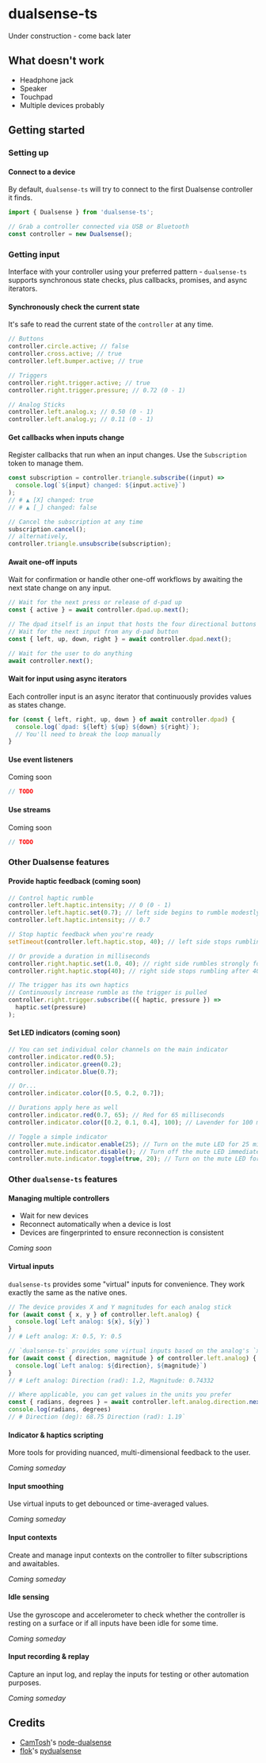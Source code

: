 # dualsense-ts

Under construction - come back later

## What doesn't work

- Headphone jack
- Speaker
- Touchpad
- Multiple devices probably

## Getting started

### Setting up

#### Connect to a device

By default, `dualsense-ts` will try to connect to the first Dualsense controller it finds.

```Typescript
import { Dualsense } from 'dualsense-ts';

// Grab a controller connected via USB or Bluetooth
const controller = new Dualsense();
```

### Getting input

Interface with your controller using your preferred pattern - `dualsense-ts` supports
synchronous state checks, plus callbacks, promises, and async iterators.

#### Synchronously check the current state

It's safe to read the current state of the `controller` at any time.

```typescript
// Buttons
controller.circle.active; // false
controller.cross.active; // true
controller.left.bumper.active; // true

// Triggers
controller.right.trigger.active; // true
controller.right.trigger.pressure; // 0.72 (0 - 1)

// Analog Sticks
controller.left.analog.x; // 0.50 (0 - 1)
controller.left.analog.y; // 0.11 (0 - 1)
```

#### Get callbacks when inputs change

Register callbacks that run when an input changes. Use the `Subscription` token to manage them.

```typescript
const subscription = controller.triangle.subscribe((input) =>
  console.log(`${input} changed: ${input.active}`)
);
// # ▲ [X] changed: true
// # ▲ [_] changed: false

// Cancel the subscription at any time
subscription.cancel();
// alternatively,
controller.triangle.unsubscribe(subscription);
```

#### Await one-off inputs

Wait for confirmation or handle other one-off workflows by awaiting the next
state change on any input.

```typescript
// Wait for the next press or release of d-pad up
const { active } = await controller.dpad.up.next();

// The dpad itself is an input that hosts the four directional buttons
// Wait for the next input from any d-pad button
const { left, up, down, right } = await controller.dpad.next();

// Wait for the user to do anything
await controller.next();
```

#### Wait for input using async iterators

Each controller input is an async iterator that continuously provides values as states change.

```typescript
for (const { left, right, up, down } of await controller.dpad) {
  console.log(`dpad: ${left} ${up} ${down} ${right}`);
  // You'll need to break the loop manually
}
```

#### Use event listeners

Coming soon

```typescript
// TODO
```

#### Use streams

Coming soon

```typescript
// TODO
```

### Other Dualsense features

#### Provide haptic feedback (coming soon)

```typescript
// Control haptic rumble
controller.left.haptic.intensity; // 0 (0 - 1)
controller.left.haptic.set(0.7); // left side begins to rumble modestly
controller.left.haptic.intensity; // 0.7

// Stop haptic feedback when you're ready
setTimeout(controller.left.haptic.stop, 40); // left side stops rumbling after 40 milliseconds

// Or provide a duration in milliseconds
controller.right.haptic.set(1.0, 40); // right side rumbles strongly for 40 milliseconds
controller.right.haptic.stop(40); // right side stops rumbling after 40 milliseconds

// The trigger has its own haptics
// Continuously increase rumble as the trigger is pulled
controller.right.trigger.subscribe(({ haptic, pressure }) =>
  haptic.set(pressure)
);
```

#### Set LED indicators (coming soon)

```typescript
// You can set individual color channels on the main indicator
controller.indicator.red(0.5);
controller.indicator.green(0.2);
controller.indicator.blue(0.7);

// Or...
controller.indicator.color([0.5, 0.2, 0.7]);

// Durations apply here as well
controller.indicator.red(0.7, 65); // Red for 65 milliseconds
controller.indicator.color([0.2, 0.1, 0.4], 100); // Lavender for 100 milliseconds

// Toggle a simple indicator
controller.mute.indicator.enable(25); // Turn on the mute LED for 25 milliseconds
controller.mute.indicator.disable(); // Turn off the mute LED immediately
controller.mute.indicator.toggle(true, 20); // Turn on the mute LED for 20 milliseconds
```

### Other `dualsense-ts` features

#### Managing multiple controllers

- Wait for new devices
- Reconnect automatically when a device is lost
- Devices are fingerprinted to ensure reconnection is consistent

_Coming soon_

#### Virtual inputs

`dualsense-ts` provides some "virtual" inputs for convenience. They work exactly
the same as the native ones.

```typescript
// The device provides X and Y magnitudes for each analog stick
for (await const { x, y } of controller.left.analog) {
  console.log(`Left analog: ${x}, ${y}`)
}
// # Left analog: X: 0.5, Y: 0.5

// `dualsense-ts` provides some virtual inputs based on the analog's `x` and `y`
for (await const { direction, magnitude } of controller.left.analog) {
  console.log(`Left analog: ${direction}, ${magnitude}`)
}
// # Left analog: Direction (rad): 1.2, Magnitude: 0.74332

// Where applicable, you can get values in the units you prefer
const { radians, degrees } = await controller.left.analog.direction.next()
console.log(radians, degrees)
// # Direction (deg): 68.75 Direction (rad): 1.19`
```

#### Indicator & haptics scripting

More tools for providing nuanced, multi-dimensional feedback to the user.

_Coming someday_

#### Input smoothing

Use virtual inputs to get debounced or time-averaged values.

_Coming someday_

#### Input contexts

Create and manage input contexts on the controller to filter subscriptions and awaitables.

_Coming someday_

#### Idle sensing

Use the gyroscope and accelerometer to check whether the controller is resting on a surface
or if all inputs have been idle for some time.

_Coming someday_

#### Input recording & replay

Capture an input log, and replay the inputs for testing or other automation purposes.

_Coming someday_

## Credits

- [CamTosh](https://github.com/CamTosh)'s [node-dualsense](https://github.com/CamTosh/node-dualsense)
- [flok](https://github.com/flok)'s [pydualsense](https://github.com/flok/pydualsense)
